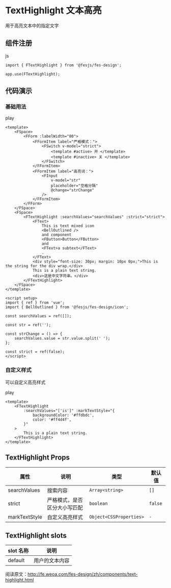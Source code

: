 # TextHighlight 文本高亮 [​]()

用于高亮文本中的指定文字

## 组件注册 [​]()

js

```
import { FTextHighlight } from '@fesjs/fes-design';

app.use(FTextHighlight);
```

## 代码演示 [​]()

### 基础用法 [​]()

play

```
<template>
    <FSpace>
        <FForm :labelWidth="80">
            <FFormItem label="严格模式：">
                <FSwitch v-model="strict">
                    <template #active> 开 </template>
                    <template #inactive> 关 </template>
                </FSwitch>
            </FFormItem>
            <FFormItem label="高亮词：">
                <FInput
                    v-model="str"
                    placeholder="空格分隔"
                    @change="strChange"
                />
            </FFormItem>
        </FForm>
    </FSpace>
    <FSpace>
        <FTextHighlight :searchValues="searchValues" :strict="strict">
            <FText>
                This is text mixed icon
                <BellOutlined />
                and component
                <FButton>Button</FButton>
                and
                <FText>a subtext</FText>
                .
            </FText>
            <div style="font-size: 30px; margin: 10px 0px;">This is the string for the div wrap.</div>
            This is a plain text string.
            <div>这是中文字符串。</div>
        </FTextHighlight>
    </FSpace>
</template>

<script setup>
import { ref } from 'vue';
import { BellOutlined } from '@fesjs/fes-design/icon';

const searchValues = ref([]);

const str = ref('');

const strChange = () => {
    searchValues.value = str.value.split(' ');
};

const strict = ref(false);
</script>
```

### 自定义样式 [​]()

可以自定义高亮样式

play

```
<template>
    <FTextHighlight
        :searchValues="['is']" :markTextStyle="{
            backgroundColor: '#ffdbdc',
            color: '#ff4d4f',
        }"
    >
        This is a plain text string.
    </FTextHighlight>
</template>
```

## TextHighlight Props [​]()

|属性|说明|类型|默认值|
|---|---|---|---|
|searchValues|搜索内容|`Array<string>`|`[]`|
|strict|严格模式，是否区分大小写匹配|`boolean`|`false`|
|markTextStyle|自定义高亮样式|`Object<CSSProperties>`|`-`|

## TextHighlight slots [​]()

|slot 名称|说明|
|---|---|
|default|用户的文本内容|

阅读原文：http://fe.weoa.com/fes-design/zh/components/text-highlight.html